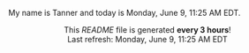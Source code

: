My name is Tanner and today is Monday, June 9, 11:25 AM EDT.

<p align="center">This <i>README</i> file is generated <b>every 3 hours</b>!</br>Last refresh: Monday, June 9, 11:25 AM EDT<br /></p>
